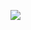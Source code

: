 

![](https://github-readme-stats.vercel.app/api/top-langs/?username=BlueMoon522&theme=dark&hide_border=true&include_all_commits=true&count_private=false&layout=compact)<br>

